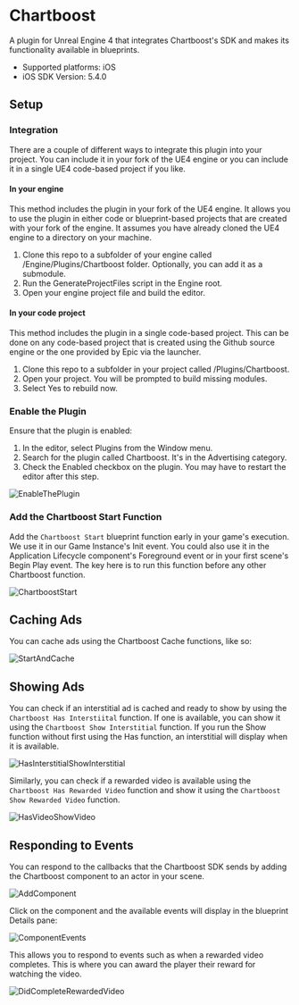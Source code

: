 # Chartboost
A plugin for Unreal Engine 4 that integrates Chartboost's SDK and makes its functionality available in blueprints.

- Supported platforms: iOS
- iOS SDK Version: 5.4.0

## Setup

### Integration

There are a couple of different ways to integrate this plugin into your project. You can include it in your fork of the UE4 engine or you can include it in a single UE4 code-based project if you like.

#### In your engine

This method includes the plugin in your fork of the UE4 engine. It allows you to use the plugin in either code or blueprint-based projects that are created with your fork of the engine. It assumes you have already cloned the UE4 engine to a directory on your machine.

1. Clone this repo to a subfolder of your engine called /Engine/Plugins/Chartboost folder. Optionally, you can add it as a submodule.
2. Run the GenerateProjectFiles script in the Engine root.
3. Open your engine project file and build the editor.

#### In your code project

This method includes the plugin in a single code-based project. This can be done on any code-based project that is created using the Github source engine or the one provided by Epic via the launcher.

1. Clone this repo to a subfolder in your project called /Plugins/Chartboost.
2. Open your project. You will be prompted to build missing modules.
3. Select Yes to rebuild now.

### Enable the Plugin

Ensure that the plugin is enabled:

1. In the editor, select Plugins from the Window menu.
2. Search for the plugin called Chartboost. It's in the Advertising category.
3. Check the Enabled checkbox on the plugin. You may have to restart the editor after this step.

![EnableThePlugin](Resources/EnableThePlugin.png)

### Add the Chartboost Start Function

Add the `Chartboost Start` blueprint function early in your game's execution. We use it in our Game Instance's Init event. You could also use it in the Application Lifecycle component's Foreground event or in your first scene's Begin Play event. The key here is to run this function before any other Chartboost function.

![ChartboostStart](Resources/ChartboostStart.png)

## Caching Ads

You can cache ads using the Chartboost Cache functions, like so:

![StartAndCache](Resources/StartAndCache.png)

## Showing Ads

You can check if an interstitial ad is cached and ready to show by using the `Chartboost Has Interstiital` function. If one is available, you can show it using the `Chartboost Show Interstitial` function. If you run the Show function without first using the Has function, an interstitial will display when it is available.

![HasInterstitialShowInterstitial](Resources/HasInterstitialShowInterstitial.png)

Similarly, you can check if a rewarded video is available using the `Chartboost Has Rewarded Video` function and show it using the `Chartboost Show Rewarded Video` function.

![HasVideoShowVideo](Resources/HasVideoShowVideo.png)

## Responding to Events

You can respond to the callbacks that the Chartboost SDK sends by adding the Chartboost component to an actor in your scene.

![AddComponent](Resources/AddComponent.png)

Click on the component and the available events will display in the blueprint Details pane:

![ComponentEvents](Resources/ComponentEvents.png)

This allows you to respond to events such as when a rewarded video completes. This is where you can award the player their reward for watching the video.

![DidCompleteRewardedVideo](Resources/DidCompleteRewardedVideo.png)
